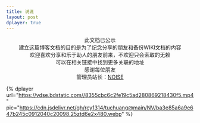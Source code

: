```yaml
---
title: 说说
layout: post
dplayer: true
---
```


<center>此文档已公示</center>

<center>建立这篇博客文档的目的是为了纪念分享的朋友和备份WIKI文档的内容</center>

<center>欢迎喜欢分享和乐于助人的朋友前来，不欢迎只会索取的无赖</center>

<center>可以在相关链接中找到更多关联的地址</center>

<center>感谢每位朋友</center>

<center>管理员站长：<a href="http://wpa.qq.com/msgrd?v=3&uin=1129159201&site=qq&menu=yes" class="btn btn-secondary col-lg-4">NOISE</a></center>

{%  dplayer
    url="https://vdse.bdstatic.com//8355cbc6c2fe19c5ad280869218430f5.mp4"
    pic="https://cdn.jsdelivr.net/gh/rcy1314/tuchuang@main/NV/ba3e85a6a9e647b245c0912040c20098.25ztd6e2x480.webp"
%}

